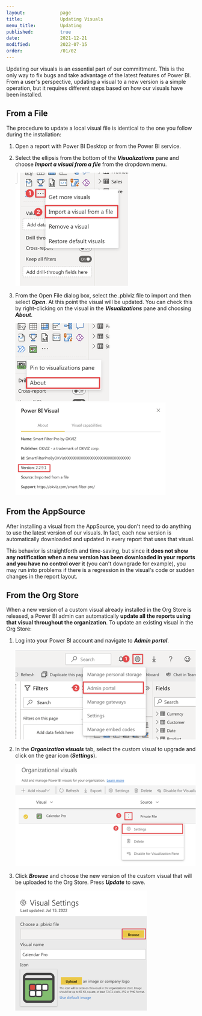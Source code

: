 ```yaml
---
layout:             page
title:              Updating Visuals
menu_title:         Updating
published:          true
date:               2021-12-21
modified:           2022-07-15
order:              /01/02
---
```

Updating our visuals is an essential part of our committment. This is the only way to fix bugs and take advantage of the latest features of Power BI.  
From a user's perspective, updating a visual to a new version is a simple operation, but it requires different steps based on how our visuals have been installed.

## From a File

The procedure to update a local visual file is identical to the one you follow during the installation:

1.	Open a report with Power BI Desktop or from the Power BI service.
2.	Select the ellipsis from the bottom of the ***Visualizations*** pane and choose ***Import a visual from a file*** from the dropdown menu.

    <img src="images/installation-file-1.png" width="300">

3.	From the Open File dialog box, select the .pbiviz file to import and then select ***Open***. At this point the visual will be updated. You can check this by right-clicking on the visual in the ***Visualizations*** pane and choosing ***About***.

    <img src="images/visual-about.png" width="250"> 
    <img src="images/visual-version.png" width="400">


## From the AppSource

After installing a visual from the AppSource, you don't need to do anything to use the latest version of our visuals. In fact, each new version is automatically downloaded and updated in every report that uses that visual.

This behavior is straightforth and time-saving, but since **it does not show any notification when a new version has been downloaded in your reports and you have no control over it** (you can't downgrade for example), you may run into problems if there is a regression in the visual's code or sudden changes in the report layout.

## From the Org Store

When a new version of a custom visual already installed in the Org Store is released, a Power BI admin can automatically **update all the reports using that visual throughout the organization**.
To update an existing visual in the Org Store:

1.	Log into your Power BI account and navigate to ***Admin portal***.

    <img src="images/installation-org-1.png" width="500">

2.	In the ***Organization visuals*** tab, select the custom visual to upgrade and click on the gear icon (***Settings***).

    <img src="images/updating-org-1.png" width="600">

3.	Click ***Browse*** and choose the new version of the custom visual that will be uploaded to the Org Store. Press ***Update*** to save.

    <img src="images/updating-org-2.png" width="350">